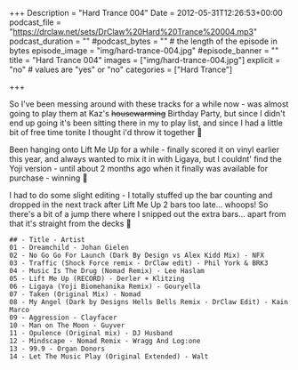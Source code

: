 +++
Description = "Hard Trance 004"
Date = 2012-05-31T12:26:53+00:00
podcast_file = "https://drclaw.net/sets/DrClaw%20Hard%20Trance%20004.mp3"
podcast_duration = ""
#podcast_bytes = "" # the length of the episode in bytes
episode_image = "img/hard-trance-004.jpg"
#episode_banner = ""
title = "Hard Trance 004"
images = ["img/hard-trance-004.jpg"]
explicit = "no" # values are "yes" or "no"
categories = ["Hard Trance"]

+++

So I've been messing around with these tracks for a while now - was almost going to play them at Kaz's ~~housewarming~~ Birthday Party, but since I didn't end up going it's been sitting there in my to play list, and since I had a little bit of free time tonite I thought i'd throw it together 🙂

Been hanging onto Lift Me Up for a while - finally scored it on vinyl earlier this year, and always wanted to mix it in with Ligaya, but I couldnt' find the Yoji version - until about 2 months ago when it finally was available for purchase - winning 🙂

I had to do some slight editing - I totally stuffed up the bar counting and dropped in the next track after Lift Me Up 2 bars too late... whoops! So there's a bit of a jump there where I snipped out the extra bars... apart from that it's straight from the decks 🙂


```
## - Title - Artist
01 - Dreamchild - Johan Gielen
02 - No Go Go For Launch (Dark By Design vs Alex Kidd Mix) - NFX
03 - Traffic (Shock Force remix - DrClaw edit) - Phil York & BRK3
04 - Music Is The Drug (Nomad Remix) - Lee Haslam
05 - Lift Me Up (RECORD) - Derler + Klitzing
06 - Ligaya (Yoji Biomehanika Remix) - Gouryella
07 - Taken (Original Mix) - Nomad
08 - My Angel (Dark by Designs Hells Bells Remix - DrClaw Edit) - Kain Marco
09 - Aggression - Clayfacer
10 - Man on The Moon - Guyver
11 - Opulence (Original mix) - DJ Husband
12 - Mindscape - Nomad Remix - Wragg And Log:one
13 - 99.9 - Organ Donors
14 - Let The Music Play (Original Extended) - Walt
```